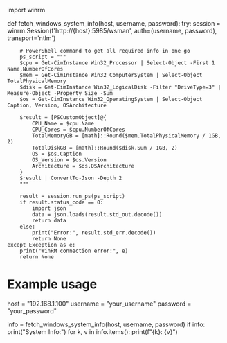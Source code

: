 import winrm

def fetch_windows_system_info(host, username, password):
    try:
        session = winrm.Session(f'http://{host}:5985/wsman', auth=(username, password), transport='ntlm')

        # PowerShell command to get all required info in one go
        ps_script = """
        $cpu = Get-CimInstance Win32_Processor | Select-Object -First 1 Name,NumberOfCores
        $mem = Get-CimInstance Win32_ComputerSystem | Select-Object TotalPhysicalMemory
        $disk = Get-CimInstance Win32_LogicalDisk -Filter "DriveType=3" | Measure-Object -Property Size -Sum
        $os = Get-CimInstance Win32_OperatingSystem | Select-Object Caption, Version, OSArchitecture

        $result = [PSCustomObject]@{
            CPU_Name = $cpu.Name
            CPU_Cores = $cpu.NumberOfCores
            TotalMemoryGB = [math]::Round($mem.TotalPhysicalMemory / 1GB, 2)
            TotalDiskGB = [math]::Round($disk.Sum / 1GB, 2)
            OS = $os.Caption
            OS_Version = $os.Version
            Architecture = $os.OSArchitecture
        }
        $result | ConvertTo-Json -Depth 2
        """

        result = session.run_ps(ps_script)
        if result.status_code == 0:
            import json
            data = json.loads(result.std_out.decode())
            return data
        else:
            print("Error:", result.std_err.decode())
            return None
    except Exception as e:
        print("WinRM connection error:", e)
        return None

# Example usage
host = "192.168.1.100"
username = "your_username"
password = "your_password"

info = fetch_windows_system_info(host, username, password)
if info:
    print("System Info:")
    for k, v in info.items():
        print(f"{k}: {v}")